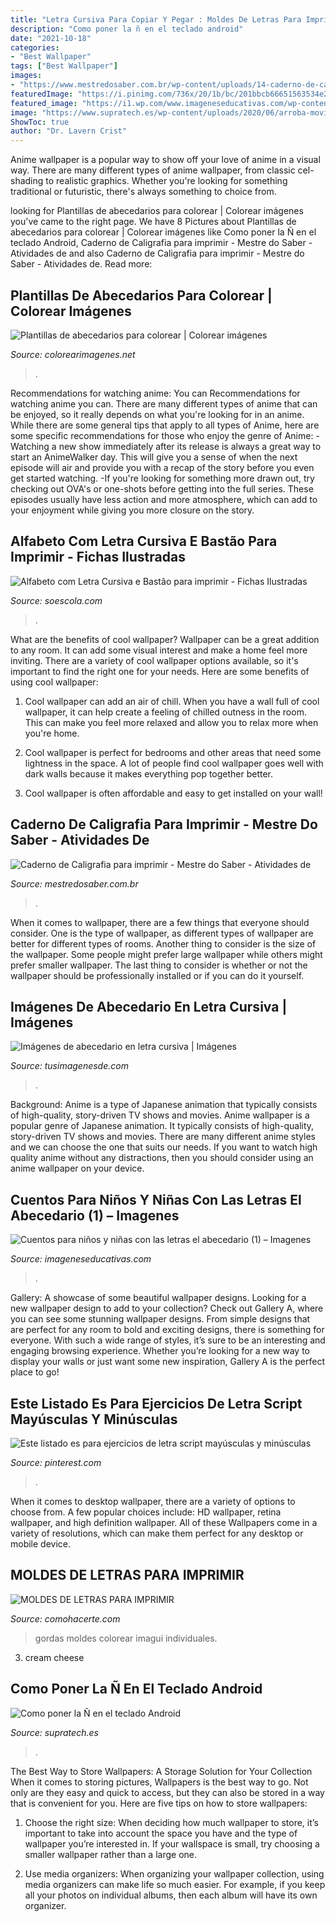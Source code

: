 ```yaml
---
title: "Letra Cursiva Para Copiar Y Pegar : Moldes De Letras Para Imprimir"
description: "Como poner la ñ en el teclado android"
date: "2021-10-18"
categories:
- "Best Wallpaper"
tags: ["Best Wallpaper"]
images:
- "https://www.mestredosaber.com.br/wp-content/uploads/14-caderno-de-caligrafia-para-imprimir-letra-n.jpg"
featuredImage: "https://i.pinimg.com/736x/20/1b/bc/201bbcb66651563534e2409bea3ce8b2.jpg"
featured_image: "https://i1.wp.com/www.imageneseducativas.com/wp-content/uploads/2017/02/Cuentos-para-niños-y-niñas-con-las-letras-el-abecedario-1.jpg?ssl=1"
image: "https://www.supratech.es/wp-content/uploads/2020/06/arroba-moviles.jpg"
ShowToc: true
author: "Dr. Lavern Crist"
---
```



Anime wallpaper is a popular way to show off your love of anime in a visual way. There are many different types of anime wallpaper, from classic cel-shading to realistic graphics. Whether you're looking for something traditional or futuristic, there's always something to choice from.

	

		
looking for Plantillas de abecedarios para colorear | Colorear imágenes you've came to the right page. We have 8 Pictures about Plantillas de abecedarios para colorear | Colorear imágenes like Como poner la Ñ en el teclado Android, Caderno de Caligrafia para imprimir - Mestre do Saber - Atividades de and also Caderno de Caligrafia para imprimir - Mestre do Saber - Atividades de. Read more:
		
    
## Plantillas De Abecedarios Para Colorear | Colorear Imágenes

<img loading=lazy src="https://colorearimagenes.net/wp-content/uploads/2015/05/Abecedario-minusculas.gif" onerror="this.onerror=null;this.src='https://tse3.mm.bing.net/th?id=OIP.BilkSabLlhS5FFB__pwaowHaE8&amp;pid=15.1';" alt="Plantillas de abecedarios para colorear | Colorear imágenes">

_Source: colorearimagenes.net_

>. 

	

Recommendations for watching anime: You can
Recommendations for watching anime you can. There are many different types of anime that can be enjoyed, so it really depends on what you're looking for in an anime. While there are some general tips that apply to all types of Anime, here are some specific recommendations for those who enjoy the genre of Anime: 
-Watching a new show immediately after its release is always a great way to start an AnimeWalker day. This will give you a sense of when the next episode will air and provide you with a recap of the story before you even get started watching. 
-If you're looking for something more drawn out, try checking out OVA's or one-shots before getting into the full series. These episodes usually have less action and more atmosphere, which can add to your enjoyment while giving you more closure on the story.

    
## Alfabeto Com Letra Cursiva E Bastão Para Imprimir - Fichas Ilustradas

<img loading=lazy src="https://www.soescola.com/wp-content/uploads/2018/01/alfabeto-com-letra-cursiva-e-bastao-u.jpg" onerror="this.onerror=null;this.src='https://tse1.mm.bing.net/th?id=OIP.7nDruhKzUOULrBAmD4f1xQHaJ4&amp;pid=15.1';" alt="Alfabeto com Letra Cursiva e Bastão para imprimir - Fichas Ilustradas">

_Source: soescola.com_

>. 

	

What are the benefits of cool wallpaper?
Wallpaper can be a great addition to any room. It can add some visual interest and make a home feel more inviting. There are a variety of cool wallpaper options available, so it's important to find the right one for your needs. Here are some benefits of using cool wallpaper: 
1. Cool wallpaper can add an air of chill. When you have a wall full of cool wallpaper, it can help create a feeling of chilled outness in the room. This can make you feel more relaxed and allow you to relax more when you're home. 

2. Cool wallpaper is perfect for bedrooms and other areas that need some lightness in the space. A lot of people find cool wallpaper goes well with dark walls because it makes everything pop together better. 

3. Cool wallpaper is often affordable and easy to get installed on your wall!

    
## Caderno De Caligrafia Para Imprimir - Mestre Do Saber - Atividades De

<img loading=lazy src="https://www.mestredosaber.com.br/wp-content/uploads/14-caderno-de-caligrafia-para-imprimir-letra-n.jpg" onerror="this.onerror=null;this.src='https://tse1.mm.bing.net/th?id=OIP.e1dEDgqtCySoyXbhHryn1QHaKe&amp;pid=15.1';" alt="Caderno de Caligrafia para imprimir - Mestre do Saber - Atividades de">

_Source: mestredosaber.com.br_

>. 

	

When it comes to wallpaper, there are a few things that everyone should consider. One is the type of wallpaper, as different types of wallpaper are better for different types of rooms. Another thing to consider is the size of the wallpaper. Some people might prefer large wallpaper while others might prefer smaller wallpaper. The last thing to consider is whether or not the wallpaper should be professionally installed or if you can do it yourself.

    
## Imágenes De Abecedario En Letra Cursiva | Imágenes

<img loading=lazy src="http://tusimagenesde.com/wp-content/uploads/2017/12/abecedario-en-letra-cursiva-4.jpg" onerror="this.onerror=null;this.src='https://tse1.mm.bing.net/th?id=OIP.buZbiH7oF9vOaN3qYKhM6QHaFt&amp;pid=15.1';" alt="Imágenes de abecedario en letra cursiva | Imágenes">

_Source: tusimagenesde.com_

>. 

	

Background: Anime is a type of Japanese animation that typically consists of high-quality, story-driven TV shows and movies.
Anime wallpaper is a popular genre of Japanese animation. It typically consists of high-quality, story-driven TV shows and movies. There are many different anime styles and we can choose the one that suits our needs. If you want to watch high quality anime without any distractions, then you should consider using an anime wallpaper on your device.

    
## Cuentos Para Niños Y Niñas Con Las Letras El Abecedario (1) – Imagenes

<img loading=lazy src="https://i1.wp.com/www.imageneseducativas.com/wp-content/uploads/2017/02/Cuentos-para-niños-y-niñas-con-las-letras-el-abecedario-1.jpg?ssl=1" onerror="this.onerror=null;this.src='https://tse3.mm.bing.net/th?id=OIP.1wqckinvuFYuebeDQrT8KgHaJ3&amp;pid=15.1';" alt="Cuentos para niños y niñas con las letras el abecedario (1) – Imagenes">

_Source: imageneseducativas.com_

>. 

	

Gallery: A showcase of some beautiful wallpaper designs.
Looking for a new wallpaper design to add to your collection? Check out Gallery A, where you can see some stunning wallpaper designs. From simple designs that are perfect for any room to bold and exciting designs, there is something for everyone. With such a wide range of styles, it’s sure to be an interesting and engaging browsing experience. Whether you’re looking for a new way to display your walls or just want some new inspiration, Gallery A is the perfect place to go!





	
	
    
## Este Listado Es Para Ejercicios De Letra Script Mayúsculas Y Minúsculas

<img loading=lazy src="https://i.pinimg.com/736x/20/1b/bc/201bbcb66651563534e2409bea3ce8b2.jpg" onerror="this.onerror=null;this.src='https://tse1.mm.bing.net/th?id=OIP.obWOMyycNrZ2xcMfilMGmgHaJ4&amp;pid=15.1';" alt="Este listado es para ejercicios de letra script mayúsculas y minúsculas">

_Source: pinterest.com_

>. 

	

When it comes to desktop wallpaper, there are a variety of options to choose from. A few popular choices include: HD wallpaper, retina wallpaper, and high definition wallpaper. All of these Wallpapers come in a variety of resolutions, which can make them perfect for any desktop or mobile device. 

    
## MOLDES DE LETRAS PARA IMPRIMIR

<img loading=lazy src="http://lh6.ggpht.com/_DxhUSpK1LOA/SsAxU--a_LI/AAAAAAAAI3E/almGbhHbwg8/ps.jpg" onerror="this.onerror=null;this.src='https://tse2.mm.bing.net/th?id=OIP.Ug4n-bpqxJlivLe4cLhKMQHaFI&amp;pid=15.1';" alt="MOLDES DE LETRAS PARA IMPRIMIR">

_Source: comohacerte.com_

>gordas moldes colorear imagui individuales. 

	

3. cream cheese 

    
## Como Poner La Ñ En El Teclado Android

<img loading=lazy src="https://www.supratech.es/wp-content/uploads/2020/06/arroba-moviles.jpg" onerror="this.onerror=null;this.src='https://tse1.mm.bing.net/th?id=OIP.7cyeR-y6gaxH6ccL3gE2BgHaEJ&amp;pid=15.1';" alt="Como poner la Ñ en el teclado Android">

_Source: supratech.es_

>. 

	

The Best Way to Store Wallpapers: A Storage Solution for Your Collection
When it comes to storing pictures, Wallpapers is the best way to go. Not only are they easy and quick to access, but they can also be stored in a way that is convenient for you. Here are five tips on how to store wallpapers:
1) Choose the right size: When deciding how much wallpaper to store, it’s important to take into account the space you have and the type of wallpaper you’re interested in. If your wallspace is small, try choosing a smaller wallpaper rather than a large one.

2) Use media organizers: When organizing your wallpaper collection, using media organizers can make life so much easier. For example, if you keep all your photos on individual albums, then each album will have its own organizer.

